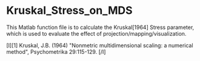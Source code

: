 # Kruskal_Stress_on_MDS

This Matlab function file is to calculate the Kruskal[1964] Stress parameter, which is used to evaluate the effect of projection/mapping/visualization.

[I][1] Kruskal, J.B. (1964) "Nonmetric multidimensional scaling: a numerical method", Psychometrika 29:115-129. [/I]
